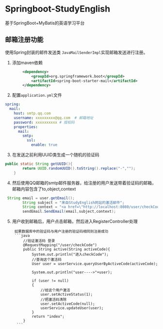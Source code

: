 # Springboot-StudyEnglish
基于SpringBoot+MyBatis的英语学习平台


## 邮箱注册功能
使用Spring封装的邮件发送类 `JavaMailSenderImpl`实现邮箱发送进行注册。

1. 添加maven依赖
```xml
        <dependency>
            <groupId>org.springframework.boot</groupId>
            <artifactId>spring-boot-starter-mail</artifactId>
        </dependency>
```

2. 配置`application.yml`文件
```yml
spring:
  mail:
    host: smtp.qq.com
    username: xxxxxxxxx@qq.com  # 邮箱地址
    password: xxxxxxxxxx # 授权码
    properties:
      mail:
        smtp:
          ssl:
            enable: true

```
3. 在发送之前利用UUID类生成一个随机的验证码
```java
public static String getUUID(){
        return UUID.randomUUID().toString().replace("-","");
    }

```
4. 然后使用QQ邮箱的smtp邮件服务器，给注册的用户发送带着验证码的邮箱，邮箱内容包含了to,object,context
```java
 String email = user.getEmail();
        String subject = "来自StudyEnglish网站的激活邮件";
        String context = "<a href=\"http://localhost:8080/user/checkCode?activeCode="+activeCode+"\">激活请点击:"+activeCode+"</a>";
        sendEmail.SendEmail(email,subject,context);
```

5. 用户收到邮箱后，用户点击邮箱，然后进入RegisterController处理

        如果数据库中的验证码与用户注册的验证码相同则注册成功
        ```java
            //验证激活码 登录
            @RequestMapping("/user/checkCode")
            public String active(String activeCode){
                System.out.println("进入checkCode");
                //查询这个激活码
                User user = userService.queryUserByActiveCode(activeCode);

                System.out.println("user---->"+user);

                if (user != null)
                {
                    //给这个用户激活
                    user.setActiveStatus(1);
                    //把激活码清除
                    user.setActiveCode(null);
                    userService.updateUser(user);
                }
                return "index";
            }
         ```
